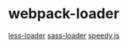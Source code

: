 # webpack-loader

[less-loader](https://github.com/webpack-contrib/less-loader)
[sass-loader](https://github.com/webpack-contrib/sass-loader)
[speedy.js](https://github.com/MichaReiser/speedy.js)
